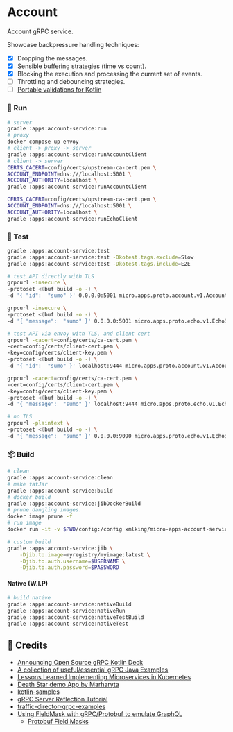 # Account

Account gRPC service.

Showcase backpressure handling techniques:

- [x] Dropping the messages.
- [x] Sensible buffering strategies (time vs count).
- [x] Blocking the execution and processing the current set of events.
- [ ] Throttling and debouncing strategies.
- [ ] [Portable validations for Kotlin](https://github.com/konform-kt/konform)

### 🚀 Run

```bash
# server
gradle :apps:account-service:run
# proxy
docker compose up envoy
# client -> proxy -> server
gradle :apps:account-service:runAccountClient
# client -> server
CERTS_CACERT=config/certs/upstream-ca-cert.pem \
ACCOUNT_ENDPOINT=dns:///localhost:5001 \
ACCOUNT_AUTHORITY=localhost \
gradle :apps:account-service:runAccountClient

CERTS_CACERT=config/certs/upstream-ca-cert.pem \
ACCOUNT_ENDPOINT=dns:///localhost:5001 \
ACCOUNT_AUTHORITY=localhost \
gradle :apps:account-service:runEchoClient
```

### 🔭 Test

```bash
gradle :apps:account-service:test
gradle :apps:account-service:test -Dkotest.tags.exclude=Slow
gradle :apps:account-service:test -Dkotest.tags.include=E2E
```

```bash
# test API directly with TLS
grpcurl -insecure \
-protoset <(buf build -o -) \
-d '{ "id":  "sumo" }' 0.0.0.0:5001 micro.apps.proto.account.v1.AccountService/Get

grpcurl -insecure \
-protoset <(buf build -o -) \
-d '{ "message":  "sumo" }' 0.0.0.0:5001 micro.apps.proto.echo.v1.EchoService/Echo

# test API via envoy with TLS, and client cert
grpcurl -cacert=config/certs/ca-cert.pem \
-cert=config/certs/client-cert.pem \
-key=config/certs/client-key.pem \
-protoset <(buf build -o -) \
-d '{ "id":  "sumo" }' localhost:9444 micro.apps.proto.account.v1.AccountService/Get

grpcurl -cacert=config/certs/ca-cert.pem \
-cert=config/certs/client-cert.pem \
-key=config/certs/client-key.pem \
-protoset <(buf build -o -) \
-d '{ "message":  "sumo" }' localhost:9444 micro.apps.proto.echo.v1.EchoService/Echo
```

```bash
# no TLS
grpcurl -plaintext \
-protoset <(buf build -o -) \
-d '{ "message":  "sumo" }' 0.0.0.0:9090 micro.apps.proto.echo.v1.EchoService/Echo
```

### 📦 Build

```bash
# clean
gradle :apps:account-service:clean
# make fatJar
gradle :apps:account-service:build
# docker build
gradle :apps:account-service:jibDockerBuild
# prune dangling images.
docker image prune -f
# run image
docker run -it -v $PWD/config:/config xmlking/micro-apps-account-service:1.6.5-SNAPSHOT
```

```bash
# custom build
gradle :apps:account-service:jib \
    -Djib.to.image=myregistry/myimage:latest \
    -Djib.to.auth.username=$USERNAME \
    -Djib.to.auth.password=$PASSWORD
```

#### Native (W.I.P)

```bash
# build native
gradle :apps:account-service:nativeBuild
gradle :apps:account-service:nativeRun
gradle :apps:account-service:nativeTestBuild
gradle :apps:account-service:nativeTest
```

## 🔗 Credits

- [Announcing Open Source gRPC Kotlin Deck](https://www.cncf.io/wp-content/uploads/2020/04/Announcing-Open-Source-gRPC-Kotlin.pdf)
- [A collection of useful/essential gRPC Java Examples](https://github.com/saturnism/grpc-by-example-java)
- [Lessons Learned Implementing Microservices in Kubernetes](https://saturnism.me/talk/kubernetes-microservices-lessons-learned/)
- [Death Star demo App by Marharyta](https://github.com/leveretka/grpc-death-star)
- [kotlin-samples](https://github.com/GoogleCloudPlatform/kotlin-samples/tree/master/run)
- [gRPC Server Reflection Tutorial](https://github.com/grpc/grpc-java/blob/master/documentation/server-reflection-tutorial.md)
- [traffic-director-grpc-examples](https://github.com/GoogleCloudPlatform/traffic-director-grpc-examples)
- [Using FieldMask with gRPC/Protobuf to emulate GraphQL](https://netflixtechblog.com/practical-api-design-at-netflix-part-1-using-protobuf-fieldmask-35cfdc606518)
    - [Protobuf Field Masks](https://pinkiepractices.com/posts/protobuf-field-masks/)
